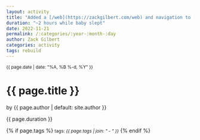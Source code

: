 ```yaml
---
layout: activity
title: "Added a [/web](https://zackgilbert.com/web) and navigation to [zackgilbert.com](https://zackgilbert.com) pages."
duration: "~2 hours while baby slept"
date: 2022-11-21
permalink: /:categories/:year-:month-:day
author: Zack Gilbert
categories: activity
tags: rebuild
---
```


<small>{{ page.date | date: "%A, %B %-d, %Y" }}</small>
<h1>{{ page.title }}</h1>

<p class="view">by {{ page.author | default: site.author }}</p>

<p>{{ page.duration }}</p>

{% if page.tags %}
  <small>tags: <em>{{ page.tags | join: "</em> - <em>" }}</em></small>
{% endif %}
